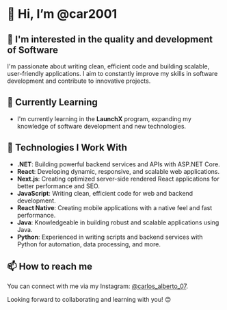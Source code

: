 # 👋 Hi, I’m @car2001

## 👀 I'm interested in the quality and development of Software

I'm passionate about writing clean, efficient code and building scalable, user-friendly applications. I aim to constantly improve my skills in software development and contribute to innovative projects.

## 🌱 Currently Learning

- I'm currently learning in the **LaunchX** program, expanding my knowledge of software development and new technologies.

## 🚀 Technologies I Work With

- **.NET**: Building powerful backend services and APIs with ASP.NET Core.
- **React**: Developing dynamic, responsive, and scalable web applications.
- **Next.js**: Creating optimized server-side rendered React applications for better performance and SEO.
- **JavaScript**: Writing clean, efficient code for web and backend development.
- **React Native**: Creating mobile applications with a native feel and fast performance.
- **Java**: Knowledgeable in building robust and scalable applications using Java.
- **Python**: Experienced in writing scripts and backend services with Python for automation, data processing, and more.

## 📫 How to reach me

You can connect with me via my Instagram: [@carlos_alberto_07](https://www.instagram.com/carlos_alberto_07/).

Looking forward to collaborating and learning with you! 😊

<!---
car2001/car2001 is a ✨ special ✨ repository because its `README.md` (this file) appears on your GitHub profile.
You can click the Preview link to take a look at your changes.
--->
